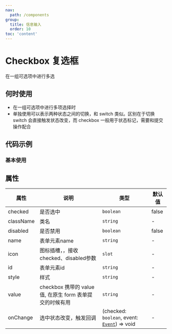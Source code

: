 ```yaml
---
nav:
  path: /components
group:
  title: 信息输入
  order: 10
toc: 'content'
---
```


# Checkbox 复选框
在一组可选项中进行多选
## 何时使用
- 在一组可选项中进行多项选择时
- 单独使用可以表示两种状态之间的切换，和 switch 类似。区别在于切换 switch 会直接触发状态改变，而 checkbox 一般用于状态标记，需要和提交操作配合



## 代码示例

### 基本使用
<code src='../../demo/pages/Checkbox'></code>

## 属性

| 属性 | 说明 | 类型 | 默认值 |
| -----|-----|-----|-----|
| checked | 是否选中 | `boolean` | false |
| className | 类名| `string` | - |
| disabled | 是否禁用  | `boolean` | false | 
| name |  表单元素name | `string` | - |
| icon | 图标插槽，，接收checked、disabled参数 | `slot` | - |
| id | 表单元素id | `string` | - |
| style | 样式| `string` | - |
| value | checkbox 携带的 value 值, 在原生 form 表单提交的时候有用 | `string` | - |
| onChange | 选中状态改变，触发回调 | (checked: `boolean`, event:  [`Event`](https://opendocs.alipay.com/mini/framework/event-object)) => void | - |

